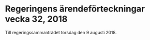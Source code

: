 # Regeringens ärendeförteckningar vecka 32, 2018

Till regeringssammanträdet torsdag den 9 augusti 2018.
